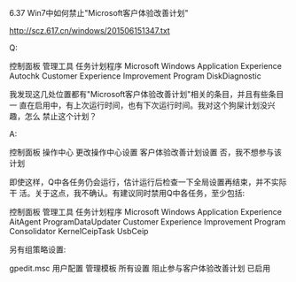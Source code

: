 6.37 Win7中如何禁止"Microsoft客户体验改善计划"

http://scz.617.cn/windows/201506151347.txt

Q:

控制面板
    管理工具
        任务计划程序
            Microsoft
                Windows
                    Application Experience
                    Autochk
                    Customer Experience Improvement Program
                    DiskDiagnostic

我发现这几处位置都有"Microsoft客户体验改善计划"相关的条目，并且有些条目一
直在启用中，有上次运行时间，也有下次运行时间。我对这个狗屎计划没兴趣，怎么
禁止这个计划？

A:

控制面板
    操作中心
        更改操作中心设置
            客户体验改善计划设置
                否，我不想参与该计划

即使这样，Q中各任务仍会运行，估计运行后检查一下全局设置再结束，并不实际干
活。关于这点，我不确认。有建议同时禁用Q中各任务，至少包括:

控制面板
    管理工具
        任务计划程序
            Microsoft
                Windows
                    Application Experience
                        AitAgent
                        ProgramDataUpdater
                    Customer Experience Improvement Program
                        Consolidator
                        KernelCeipTask
                        UsbCeip

另有组策略设置:

gpedit.msc
    用户配置
        管理模板
            所有设置
                阻止参与客户体验改善计划
                    已启用
